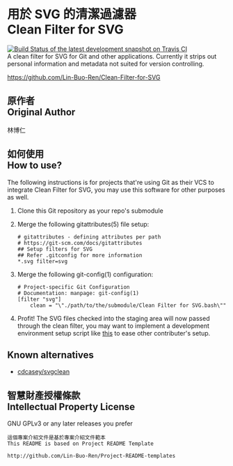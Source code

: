 # 用於 SVG 的清潔過濾器<br>Clean Filter for SVG
[![Build Status of the latest development snapshot on Travis CI](https://travis-ci.org/Lin-Buo-Ren/Clean-Filter-for-SVG.svg?branch=master)](https://travis-ci.org/Lin-Buo-Ren/Clean-Filter-for-SVG)  
A clean filter for SVG for Git and other applications.  Currently it strips out personal information and metadata not suited for version controlling.

<https://github.com/Lin-Buo-Ren/Clean-Filter-for-SVG>

## 原作者<br>Original Author
林博仁

## 如何使用<br>How to use?
The following instructions is for projects that're using Git as their VCS to integrate Clean Filter for SVG, you may use this software for other purposes as well.

1. Clone this Git repository as your repo's submodule
1. Merge the following gitattributes(5) file setup:  

    ```
	# gitattributes - defining attributes per path
	# https://git-scm.com/docs/gitattributes
	## Setup filters for SVG
	## Refer .gitconfig for more information
	*.svg filter=svg
    ```

1. Merge the following git-config(1) configuration:

    ```
	# Project-specific Git Configuration
	# Documentation: manpage: git-config(1)
	[filter "svg"]
		clean = "\"./path/to/the/submodule/Clean Filter for SVG.bash\""

    ```

1. Profit!  The SVG files checked into the staging area will now passed through the clean filter, you may want to implement a development environment setup script like [this](<Setup Development Environment.bash>) to ease other contributer's setup.

## Known alternatives
* [cdcasey/svgclean](https://github.com/cdcasey/svgclean)

## 智慧財產授權條款<br>Intellectual Property License
GNU GPLv3 or any later releases you prefer

```
這個專案介紹文件是基於專案介紹文件範本
This README is based on Project README Template

http://github.com/Lin-Buo-Ren/Project-README-templates
```
